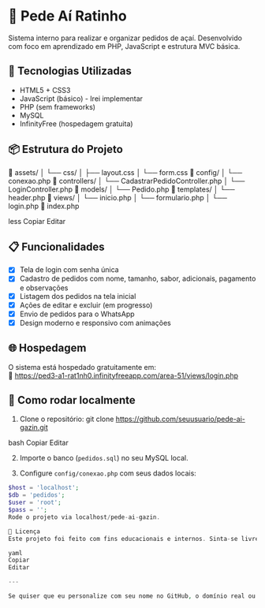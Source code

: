 # 🧊 Pede Aí Ratinho

Sistema interno para realizar e organizar pedidos de açaí. Desenvolvido com foco em aprendizado em PHP, JavaScript e estrutura MVC básica.

## 🔧 Tecnologias Utilizadas

- HTML5 + CSS3
- JavaScript (básico) - Irei implementar
- PHP (sem frameworks)
- MySQL
- InfinityFree (hospedagem gratuita)

## 📦 Estrutura do Projeto

📁 assets/
│ └── css/
│ ├── layout.css
│ └── form.css
📁 config/
│ └── conexao.php
📁 controllers/
│ └── CadastrarPedidoController.php
│ └── LoginController.php
📁 models/
│ └── Pedido.php
📁 templates/
│ └── header.php
📁 views/
│ └── inicio.php
│ └── formulario.php
│ └── login.php
📄 index.php

less
Copiar
Editar

## 📋 Funcionalidades

- [x] Tela de login com senha única
- [x] Cadastro de pedidos com nome, tamanho, sabor, adicionais, pagamento e observações
- [x] Listagem dos pedidos na tela inicial
- [x] Ações de editar e excluir (em progresso)
- [x] Envio de pedidos para o WhatsApp
- [x] Design moderno e responsivo com animações

## 🌐 Hospedagem

O sistema está hospedado gratuitamente em:  
🔗 https://ped3-a1-rat1nh0.infinityfreeapp.com/area-51/views/login.php
## 🚀 Como rodar localmente

1. Clone o repositório:
git clone https://github.com/seuusuario/pede-ai-gazin.git

bash
Copiar
Editar

2. Importe o banco (`pedidos.sql`) no seu MySQL local.

3. Configure `config/conexao.php` com seus dados locais:
```php
$host = 'localhost';
$db = 'pedidos';
$user = 'root';
$pass = '';
Rode o projeto via localhost/pede-ai-gazin.

📄 Licença
Este projeto foi feito com fins educacionais e internos. Sinta-se livre para adaptá-lo ao seu uso.

yaml
Copiar
Editar

---

Se quiser que eu personalize com seu nome no GitHub, o domínio real ou a logo, só mandar! Posso até exportar em `.
